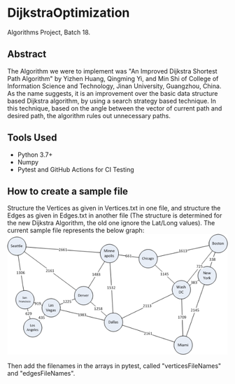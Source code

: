 # DijkstraOptimization
Algorithms Project, Batch 18.

## Abstract
The Algorithm we were to implement was "An Improved Dijkstra Shortest Path Algorithm" by Yizhen Huang, Qingming Yi, and Min Shi of College of Information Science and Technology, Jinan University, Guangzhou, China. As the name suggests, it is an improvement over the basic data structure based Dijkstra algorithm, by using a search strategy based technique. In this technique, based on the angle between the vector of current path and desired path, the algorithm rules out unnecessary paths.

## Tools Used
- Python 3.7+
- Numpy
- Pytest and GitHub Actions for CI Testing

## How to create a sample file
Structure the Vertices as given in Vertices.txt in one file, and structure the Edges as given in Edges.txt in another file (The structure is determined for the new Dijkstra Algorithm, the old one ignore the Lat/Long values). The current sample file represents the below graph:
![Sample graph](usa.png?raw=true)

Then add the filenames in the arrays in pytest, called "verticesFileNames" and "edgesFileNames".
